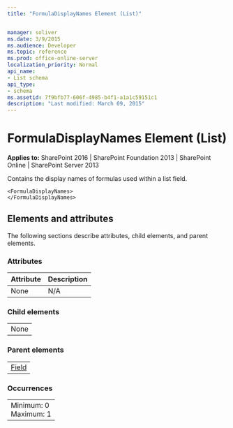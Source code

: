 ```yaml
---
title: "FormulaDisplayNames Element (List)"


manager: soliver
ms.date: 3/9/2015
ms.audience: Developer
ms.topic: reference
ms.prod: office-online-server
localization_priority: Normal
api_name:
- List schema
api_type:
- schema
ms.assetid: 7f9bfb77-606f-4985-b4f1-a1a1c59151c1
description: "Last modified: March 09, 2015"
---
```


# FormulaDisplayNames Element (List)

 
  
 **Applies to:** SharePoint 2016 | SharePoint Foundation 2013 | SharePoint Online | SharePoint Server 2013
  
Contains the display names of formulas used within a list field. 
  
```
<FormulaDisplayNames>
</FormulaDisplayNames>
```

## Elements and attributes

The following sections describe attributes, child elements, and parent elements.

### Attributes

|**Attribute**|**Description**|
|:-----|:-----|
|None  <br/> |N/A  <br/> |
   
### Child elements

||
|:-----|
|None |
   
### Parent elements

||
|:-----|
|[Field](field-element-list.md)|
   
### Occurrences

||
|:-----|
|Minimum: 0  <br/> Maximum: 1  <br/> |
   

